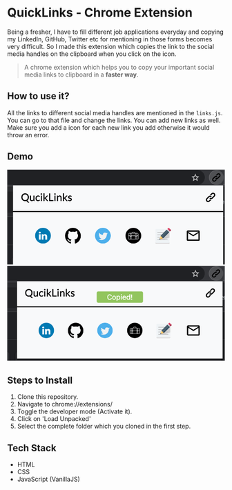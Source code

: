 # QuickLinks - Chrome Extension

Being a fresher, I have to fill different job applications everyday and copying my LinkedIn, GitHub, Twitter etc for mentioning in those forms becomes very difficult. So I made this extension which copies the link to the social media handles on the clipboard when you click on the icon.


> A chrome extension which helps you to copy your important social media links to clipboard in a **faster way**.

## How to use it?

All the links to different social media handles are mentioned in the ```links.js```. You can go to that file and change the links. You can add new links as well. Make sure you add a icon for each new link you add otherwise it would throw an error.

## Demo
![Demo Photo](./demoQuickLink.png)
![Demo Photo](./demo2.png)



## Steps to Install
1. Clone this repository.
2. Navigate to chrome://extensions/
3. Toggle the developer mode (Activate it).
4. Click on 'Load Unpacked'
5. Select the complete folder which you cloned in the first step.

## Tech Stack
- HTML
- CSS
- JavaScript (VanillaJS)